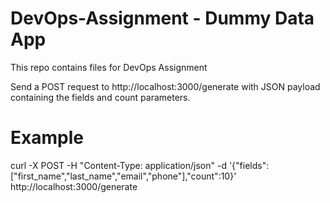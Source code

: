 # DevOps-Assignment - Dummy Data App
This repo contains files for DevOps Assignment 

Send a POST request to http://localhost:3000/generate with JSON payload containing the fields and count parameters.

# Example

curl -X POST -H "Content-Type: application/json" -d '{"fields":["first_name","last_name","email","phone"],"count":10}' http://localhost:3000/generate
